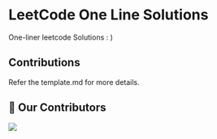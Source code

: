 
# LeetCode One Line Solutions

One-liner leetcode Solutions : )

## Contributions

Refer the template.md for more details. 

## :handshake: Our Contributors
<a href="hhttps://github.com/adithyapaib/leetcodeOneliners/graphs/contributors">
  <img src="https://contrib.rocks/image?repo=adithyapaib/leetcodeOneliners" />
</a>

